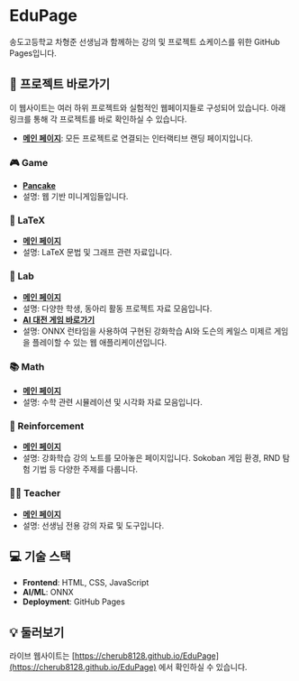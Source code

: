 # EduPage

송도고등학교 차형준 선생님과 함께하는 강의 및 프로젝트 쇼케이스를 위한 GitHub Pages입니다.

## 🚀 프로젝트 바로가기

이 웹사이트는 여러 하위 프로젝트와 실험적인 웹페이지들로 구성되어 있습니다. 아래 링크를 통해 각 프로젝트를 바로 확인하실 수 있습니다.

- **[메인 페이지](https://cherub8128.github.io/EduPage)**: 모든 프로젝트로 연결되는 인터랙티브 랜딩 페이지입니다.

### 🎮 Game
- **[Pancake](./Game/Pancake/index.html)**
- 설명: 웹 기반 미니게임들입니다.


### 📝 LaTeX
- **[메인 페이지](./LaTeX/index.html)**
- 설명: LaTeX 문법 및 그래프 관련 자료입니다.

### 🧪 Lab
- **[메인 페이지](./Lab/index.html)**
- 설명: 다양한 학생, 동아리 활동 프로젝트 자료 모음입니다.
- **[AI 대전 게임 바로가기](./KaylesAI/index.html)**
- 설명: ONNX 런타임을 사용하여 구현된 강화학습 AI와 도슨의 케일스 미제르 게임을 플레이할 수 있는 웹 애플리케이션입니다.


### 📚 Math
- **[메인 페이지](./Math/index.html)**
- 설명: 수학 관련 시뮬레이션 및 시각화 자료 모음입니다.

### 🧠 Reinforcement
- **[메인 페이지](./Reinforcement/index.html)**
- 설명: 강화학습 강의 노트를 모아놓은 페이지입니다. Sokoban 게임 환경, RND 탐험 기법 등 다양한 주제를 다룹니다.

### 🧑‍🏫 Teacher
- **[메인 페이지](./Teacher/index.html)**
- 설명: 선생님 전용 강의 자료 및 도구입니다.

## 💻 기술 스택

- **Frontend**: HTML, CSS, JavaScript
- **AI/ML**: ONNX
- **Deployment**: GitHub Pages

## 💡 둘러보기

라이브 웹사이트는 [https://cherub8128.github.io/EduPage](https://cherub8128.github.io/EduPage) 에서 확인하실 수 있습니다.
